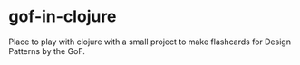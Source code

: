 # gof-in-clojure
Place to play with clojure with a small project to make flashcards for Design Patterns by the GoF.

